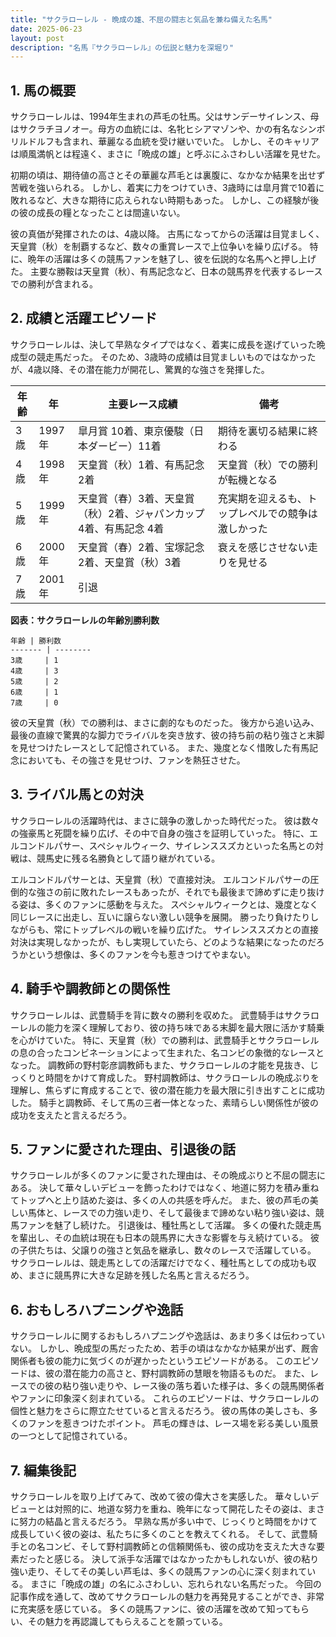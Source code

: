 ```yaml
---
title: "サクラローレル - 晩成の雄、不屈の闘志と気品を兼ね備えた名馬"
date: 2025-06-23
layout: post
description: "名馬『サクラローレル』の伝説と魅力を深堀り"
---
```


## 1. 馬の概要

サクラローレルは、1994年生まれの芦毛の牡馬。父はサンデーサイレンス、母はサクラチヨノオー。母方の血統には、名牝ヒシアマゾンや、かの有名なシンボリルドルフも含まれ、華麗なる血統を受け継いでいた。  しかし、そのキャリアは順風満帆とは程遠く、まさに「晩成の雄」と呼ぶにふさわしい活躍を見せた。

初期の頃は、期待値の高さとその華麗な芦毛とは裏腹に、なかなか結果を出せず苦戦を強いられる。  しかし、着実に力をつけていき、3歳時には皐月賞で10着に敗れるなど、大きな期待に応えられない時期もあった。  しかし、この経験が後の彼の成長の糧となったことは間違いない。

彼の真価が発揮されたのは、4歳以降。 古馬になってからの活躍は目覚ましく、天皇賞（秋）を制覇するなど、数々の重賞レースで上位争いを繰り広げる。  特に、晩年の活躍は多くの競馬ファンを魅了し、彼を伝説的な名馬へと押し上げた。 主要な勝鞍は天皇賞（秋）、有馬記念など、日本の競馬界を代表するレースでの勝利が含まれる。


## 2. 成績と活躍エピソード

サクラローレルは、決して早熟なタイプではなく、着実に成長を遂げていった晩成型の競走馬だった。  そのため、3歳時の成績は目覚ましいものではなかったが、4歳以降、その潜在能力が開花し、驚異的な強さを発揮した。

| 年齢 | 年 | 主要レース成績 | 備考 |
|---|---|---|---|
| 3歳 | 1997年 | 皐月賞 10着、東京優駿（日本ダービー）11着 | 期待を裏切る結果に終わる |
| 4歳 | 1998年 | 天皇賞（秋）1着、有馬記念 2着 | 天皇賞（秋）での勝利が転機となる |
| 5歳 | 1999年 | 天皇賞（春）3着、天皇賞（秋）2着、ジャパンカップ 4着、有馬記念 4着 | 充実期を迎えるも、トップレベルでの競争は激しかった |
| 6歳 | 2000年 |  天皇賞（春）2着、宝塚記念 2着、天皇賞（秋）3着 | 衰えを感じさせない走りを見せる |
| 7歳 | 2001年 |  引退 |  |


**図表：サクラローレルの年齢別勝利数**

```
年齢 | 勝利数
------- | --------
3歳     | 1
4歳     | 3
5歳     | 2
6歳     | 1
7歳     | 0
```

彼の天皇賞（秋）での勝利は、まさに劇的なものだった。  後方から追い込み、最後の直線で驚異的な脚力でライバルを突き放す、彼の持ち前の粘り強さと末脚を見せつけたレースとして記憶されている。  また、幾度となく惜敗した有馬記念においても、その強さを見せつけ、ファンを熱狂させた。


## 3. ライバル馬との対決

サクラローレルの活躍時代は、まさに競争の激しかった時代だった。  彼は数々の強豪馬と死闘を繰り広げ、その中で自身の強さを証明していった。  特に、エルコンドルパサー、スペシャルウィーク、サイレンススズカといった名馬との対戦は、競馬史に残る名勝負として語り継がれている。

エルコンドルパサーとは、天皇賞（秋）で直接対決。  エルコンドルパサーの圧倒的な強さの前に敗れたレースもあったが、それでも最後まで諦めずに走り抜ける姿は、多くのファンに感動を与えた。 スペシャルウィークとは、幾度となく同じレースに出走し、互いに譲らない激しい競争を展開。  勝ったり負けたりしながらも、常にトップレベルの戦いを繰り広げた。  サイレンススズカとの直接対決は実現しなかったが、もし実現していたら、どのような結果になったのだろうかという想像は、多くのファンを今も惹きつけてやまない。


## 4. 騎手や調教師との関係性

サクラローレルは、武豊騎手を背に数々の勝利を収めた。  武豊騎手はサクラローレルの能力を深く理解しており、彼の持ち味である末脚を最大限に活かす騎乗を心がけていた。  特に、天皇賞（秋）での勝利は、武豊騎手とサクラローレルの息の合ったコンビネーションによって生まれた、名コンビの象徴的なレースとなった。  調教師の野村彰彦調教師もまた、サクラローレルの才能を見抜き、じっくりと時間をかけて育成した。  野村調教師は、サクラローレルの晩成ぶりを理解し、焦らずに育成することで、彼の潜在能力を最大限に引き出すことに成功した。  騎手と調教師、そして馬の三者一体となった、素晴らしい関係性が彼の成功を支えたと言えるだろう。


## 5. ファンに愛された理由、引退後の話

サクラローレルが多くのファンに愛された理由は、その晩成ぶりと不屈の闘志にある。  決して華々しいデビューを飾ったわけではなく、地道に努力を積み重ねてトップへと上り詰めた姿は、多くの人の共感を呼んだ。  また、彼の芦毛の美しい馬体と、レースでの力強い走り、そして最後まで諦めない粘り強い姿は、競馬ファンを魅了し続けた。  引退後は、種牡馬として活躍。  多くの優れた競走馬を輩出し、その血統は現在も日本の競馬界に大きな影響を与え続けている。  彼の子供たちは、父譲りの強さと気品を継承し、数々のレースで活躍している。  サクラローレルは、競走馬としての活躍だけでなく、種牡馬としての成功も収め、まさに競馬界に大きな足跡を残した名馬と言えるだろう。


## 6. おもしろハプニングや逸話

サクラローレルに関するおもしろハプニングや逸話は、あまり多くは伝わっていない。  しかし、晩成型の馬だったため、若手の頃はなかなか結果が出ず、厩舎関係者も彼の能力に気づくのが遅かったというエピソードがある。  このエピソードは、彼の潜在能力の高さと、野村調教師の慧眼を物語るものだ。  また、レースでの彼の粘り強い走りや、レース後の落ち着いた様子は、多くの競馬関係者やファンに印象深く刻まれている。  これらのエピソードは、サクラローレルの個性と魅力をさらに際立たせていると言えるだろう。  彼の馬体の美しさも、多くのファンを惹きつけたポイント。  芦毛の輝きは、レース場を彩る美しい風景の一つとして記憶されている。


## 7. 編集後記

サクラローレルを取り上げてみて、改めて彼の偉大さを実感した。  華々しいデビューとは対照的に、地道な努力を重ね、晩年になって開花したその姿は、まさに努力の結晶と言えるだろう。  早熟な馬が多い中で、じっくりと時間をかけて成長していく彼の姿は、私たちに多くのことを教えてくれる。  そして、武豊騎手との名コンビ、そして野村調教師との信頼関係も、彼の成功を支えた大きな要素だったと感じる。  決して派手な活躍ではなかったかもしれないが、彼の粘り強い走り、そしてその美しい芦毛は、多くの競馬ファンの心に深く刻まれている。  まさに「晩成の雄」の名にふさわしい、忘れられない名馬だった。  今回の記事作成を通して、改めてサクラローレルの魅力を再発見することができ、非常に充実感を感じている。  多くの競馬ファンに、彼の活躍を改めて知ってもらい、その魅力を再認識してもらえることを願っている。
